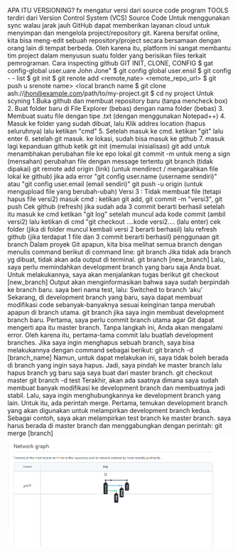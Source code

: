 APA ITU VERSIONING?
fx
mengatur versi dari source code program
TOOLS terdiri dari Version Control System (VCS) Source Code
Untuk menggunakan sync walau jarak jauh GitHub dapat memberikan layanan cloud untuk menyimpan dan mengelola project/repository git. Karena bersifat online, kita bisa meng-edit sebuah repository/project secara bersamaan dengan orang lain di tempat berbeda. Oleh karena itu, platform ini sangat membantu tim project dalam menyusun suatu folder yang berisikan files terkait pemrograman.
Cara inspecting github
GIT INIT, CLONE, CONFIG
$ gat config-global user.uare John Jone"
$ git config global user.ensil $ git config - - list
$ git init
$ git renote add <remote,nate> <remote_repo_url> $ git push u srenote name> <local branch name
$ git clone ash://jhon@example.com/path/to/my-project.git
$ cd ny project
Untuk scyning
1.Buka github dan membuat repository baru (tanpa mencheck box)
2. Buat folder baru di File Explorer (bebas) dengan nama folder (bebas)
3. Membuat suatu file dengan tipe .txt (dengan menggunakan Notepad++)
4. Masuk ke folder yang sudah dibuat, lalu Klik addres location (hapus seluruhnya) lalu ketikan "cmd"
5. Setelah masuk ke cmd. ketikan "git" lalu enter
6. setelah git masuk. ke lokasi, sudah bisa masuk ke github
7. masuk lagi kepanduan github 
ketik git init (memulai inisialisasi)
git add untuk menambhakan perubahan file ke epo lokal
git commit -m untuk meng a sign (mensahan) perubahan file dengan message tertentu
git branch (tidak dipakai)
git remote add origin (link) (untuk mendirect / mengarahkan file lokal ke github)
jika ada error "git config user.name (username sendiri)"
atau "git config user.email (email sendiri)"
git push -u origin (untuk mengupload file yang berubah-ubah)
Versi 3 : 
Tidak membuat file
(tetapi hapus file  versi2)
masuk cmd : ketikan git add, git commit -m "versi3", git push
Cek github (refresh) jika sudah ada 3 commit berarti berhasil 
setelah itu masuk ke cmd ketikan "git log"
setelah muncul ada kode commit (ambil versi2)
lalu ketikan di cmd "git checkout ....kode versi2.... (lalu enter)
cek folder (jika di folder muncul kembali versi 2 berarti berhasil) 
lalu refresh github (jika terdapat 1 file dan 3 commit berarti berhasil)
penggunaan git branch
Dalam proyek Git apapun, kita bisa melihat semua branch dengan menulis command berikut di command line:
git branch
Jika tidak ada branch yg dibuat, tidak akan ada output di terminal. 
git branch [new_branch]
Lalu, saya perlu memindahkan development branch yang baru saja Anda buat. Untuk melakukannya, saya akan menjalankan tugas berikut
git checkout [new_branch]
Output akan menginformasikan bahwa saya sudah berpindah ke branch baru. saya beri nama test, lalu:
Switched to branch ‘aku’
Sekarang, di development branch yang baru, saya dapat membuat modifikasi code sebanyak-banyaknya sesuai keinginan tanpa merubah apapun di branch utama. 
git branch
 jika saya ingin membuat development branch baru. Pertama, saya perlu commit branch utama agar Git dapat mengerti apa itu master branch. Tanpa langkah ini, Anda akan mengalami error. Oleh karena itu, pertama-tama commit lalu buatlah development branches.
Jika saya ingin menghapus sebuah branch, saya bisa melakukannya dengan command sebagai berikut:
git branch -d [branch_name]
Namun, untuk dapat melakukan ini, saya tidak boleh berada di branch yang ingin saya hapus. Jadi, saya pindah ke master branch lalu hapus branch yg baru saja saya buat dari master branch.
git checkout master
git branch -d test
Terakhir, akan ada saatnya dimana saya sudah membuat banyak modifikasi ke development branch dan membuatnya jadi stabil. Lalu, saya ingin menghubungkannya ke development branch yang lain. Untuk itu, ada perintah merge.
Pertama, temukan development branch yang akan digunakan untuk melampirkan development branch kedua. Sebagai contoh, saya akan melampirkan test branch ke master branch. saya harus berada di master branch dan menggabungkan dengan perintah:
git merge [branch]
<img src="network.png" alt="Gambar_Langit">